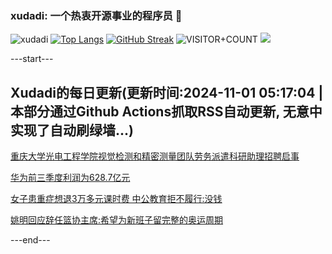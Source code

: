 ### xudadi: 一个热衷开源事业的程序员 👋

![xudadi](https://github-readme-stats-git-masterorgs-github-readme-stats-team.vercel.app/api?username=xudadi)
[![Top Langs](https://github-readme-stats.vercel.app/api/top-langs/?username=xudadi)](https://github.com/anuraghazra/github-readme-stats)
[![GitHub Streak](https://streak-stats.demolab.com?user=xudadi&locale=zh_Hans)](https://git.io/streak-stats)
![VISITOR+COUNT](https://komarev.com/ghpvc/?username=xudadi&label=VISITOR+COUNT)
![](https://raw.githubusercontent.com/xudadi/xudadi/main/assets/github-contribution-grid-snake.svg)


---start---

## Xudadi的每日更新(更新时间:2024-11-01 05:17:04 | 本部分通过Github Actions抓取RSS自动更新, 无意中实现了自动刷绿墙...)

[重庆大学光电工程学院视觉检测和精密测量团队劳务派遣科研助理招聘启事](https://www.gongkaoleida.com/article/2177565)

[华为前三季度利润为628.7亿元](https://m.163.com/news/article/JFRR4B6R0534A4SC.html)

[女子患重症想退3万多元课时费 中公教育拒不履行:没钱](https://m.163.com/news/article/JFRLQSVF0514R9P4.html)

[姚明回应辞任篮协主席:希望为新班子留完整的奥运周期](https://m.163.com/news/article/JFRKT8IU0001899O.html)

---end---
